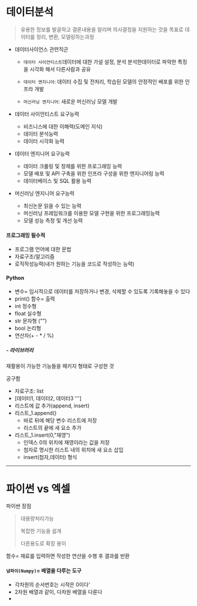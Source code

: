 # 데이터분석

>  유용한 정보를 발굴하고 결론내용을 알리며 의사결정을 지원하는 것을 목표로 데이터를 정리, 변환, 모델링하는과정

- 데이터사이언스 관련직군

  -  `데이터 사이언티스트`데이터에 대한 가설 설정, 분석 분석한데이터로 파악한 특징을 시각화 해서 다른사람과 공유

  - `데이터 엔지니어`: 데이터 수집 및 전처리, 학습된 모델의 안정적인 배포를 위한 인프라 개발
  - `머신러닝 엔지니어`: 새로운 머신러닝 모델 개발

- 데이터 사이언티스트 요구능력
  - 비즈니스에 대한 이해력(도메인 지식)
  - 데이터 분석능력
  - 데이터 시각화 능력

- 데이터 엔지니어 요구능력
  - 데이터 크롤링 및 정제를 위한 프로그래밍 능력
  - 모델 배포 및 API 구축을 위한 인프라 구성을 위한 엔지니어링 능력
  - 데이터베이스 및 SQL 활용 능력
- 머신러닝 엔지니어 요구능력
  - 최신논문 읽을 수 있는 능력
  - 머신러닝 프레임워크를 이용한 모델 구현을 위한 프로그래밍능력
  - 모델 성능 측정 및 개선 능력



#### 프로그래밍 필수적

- 프로그램 언어에 대한 문법
- 자료구조/알고리즘
- 로직작성능력(내가 원하는 기능을 코드로 작성하는 능력)



#### Python

- 변수= 임시적으로 데이터를 저장하거나 변경, 삭제할 수 있도록 기록해놓을 수 있다
- print() 함수= 출력
- int 정수형
- float 실수형
- str 문자형 ("")
- bool 논리형
- 연산자(+  -  *  / %)



#####  - 라이브러리

재활용이 가능한 기능들을 패키지 형태로 구성한 것

공구함

- 자료구조: list
- [데이터1, 데이터2, 데이터3 ''']
- 리스트에 값 추가(append, insert)
- 리스트_1.append()
  - 바로 뒤에 해당 변수 리스트에 저장
  - 리스트의 끝에 새 요소 추가
- 리스트_1.insert(0,"재영")
  - 인덱스 0의 위치에 재영이라는 값을 저장
  - 첨자로 명시한 리스트 내의 위치에 새 요소 삽입
  - insert(첨자,데이터) 형식

---



# 파이썬 vs 엑셀

파이썬 장점

> 대용량처리가능
>
>  복잡한 기능을 쉽게
>
>  다른용도로 확장 용이

함수= 재료를 입력하면 작성한 연산을 수행 후 결과를 반환

#### `넘파이(Numpy)`= 배열을 다루는 도구

- 각차원의 순서번호는 시작은 0이다'
- 2차원 배열과 같이, 다차원 배열을 다룬다
- 